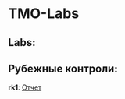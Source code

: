 # TMO-Labs
## Labs:
## Рубежные контроли:
**rk1**: [Отчет](https://github.com/Exepez/TMO-Labs/blob/master/TMO-RK1/TMO-RK1.pdf)
